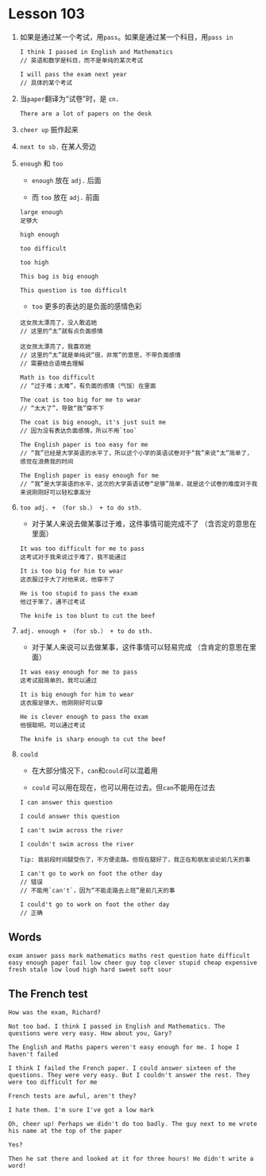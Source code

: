 # Lesson 103

1. 如果是通过某一个考试，用`pass`。如果是通过某一个科目，用`pass in`

   ```
   I think I passed in English and Mathematics
   // 英语和数学是科目，而不是单纯的某次考试

   I will pass the exam next year
   // 具体的某个考试
   ```

2. 当`paper`翻译为“试卷”时，是 `cn.`

   ```
   There are a lot of papers on the desk
   ```

3. `cheer up` 振作起来

4. `next to sb.` 在某人旁边

5. `enough` 和 `too`

   - `enough` 放在 `adj.` 后面

   - 而 `too` 放在 `adj.` 前面

   ```
   large enough
   足够大

   high enough

   too difficult

   too high

   This bag is big enough

   This question is too difficult
   ```

   - `too` 更多的表达的是负面的感情色彩

   ```
   这女孩太漂亮了，没人敢追她
   // 这里的“太”就有点负面感情

   这女孩太漂亮了，我喜欢她
   // 这里的“太”就是单纯说“很，非常”的意思，不带负面感情
   // 需要结合语境去理解
   ```

   ```
   Math is too difficult
   // “过于难；太难”，有负面的感情（气馁）在里面

   The coat is too big for me to wear
   // “太大了”，导致“我”穿不下

   The coat is big enough, it's just suit me
   // 因为没有表达负面感情，所以不用`too`

   The English paper is too easy for me
   // “我”已经是大学英语的水平了，所以这个小学的英语试卷对于“我”来说“太”简单了，感觉在浪费我的时间

   The English paper is easy enough for me
   // “我”是大学英语的水平，这次的大学英语试卷“足够”简单，就是这个试卷的难度对于我来说刚刚好可以轻松拿高分
   ```

6. `too adj. + （for sb.） + to do sth.`

   - 对于某人来说去做某事过于难，这件事情可能完成不了 （含否定的意思在里面）

   ```
   It was too difficult for me to pass
   这考试对于我来说过于难了，我不能通过

   It is too big for him to wear
   这衣服过于大了对他来说，他穿不了

   He is too stupid to pass the exam
   他过于笨了，通不过考试

   The knife is too blunt to cut the beef
   ```

7. `adj. enough + （for sb.） + to do sth.`

   - 对于某人来说可以去做某事，这件事情可以轻易完成 （含肯定的意思在里面）

   ```
   It was easy enough for me to pass
   这考试挺简单的，我可以通过

   It is big enough for him to wear
   这衣服足够大，他刚刚好可以穿

   He is clever enough to pass the exam
   他很聪明，可以通过考试

   The knife is sharp enough to cut the beef
   ```

8. `could`

   - 在大部分情况下，`can`和`could`可以混着用

   - `could` 可以用在现在，也可以用在过去。但`can`不能用在过去

   ```
   I can answer this question

   I could answer this question

   I can't swim across the river

   I couldn't swim across the river
   ```

   ```
   Tip: 我前段时间腿受伤了，不方便走路。但现在腿好了，我正在和朋友谈论前几天的事

   I can't go to work on foot the other day
   // 错误
   // 不能用`can't`，因为“不能走路去上班”是前几天的事

   I could't go to work on foot the other day
   // 正确
   ```

## Words

```
exam answer pass mark mathematics maths rest question hate difficult easy enough paper fail low cheer guy top clever stupid cheap expensive fresh stale low loud high hard sweet soft sour
```

## The French test

```
How was the exam, Richard?

Not too bad. I think I passed in English and Mathematics. The questions were very easy. How about you, Gary?

The English and Maths papers weren't easy enough for me. I hope I haven't failed

I think I failed the French paper. I could answer sixteen of the questions. They were very easy. But I couldn't answer the rest. They were too difficult for me

French tests are awful, aren't they?

I hate them. I'm sure I've got a low mark

Oh, cheer up! Perhaps we didn't do too badly. The guy next to me wrote his name at the top of the paper

Yes?

Then he sat there and looked at it for three hours! He didn't write a word!
```
